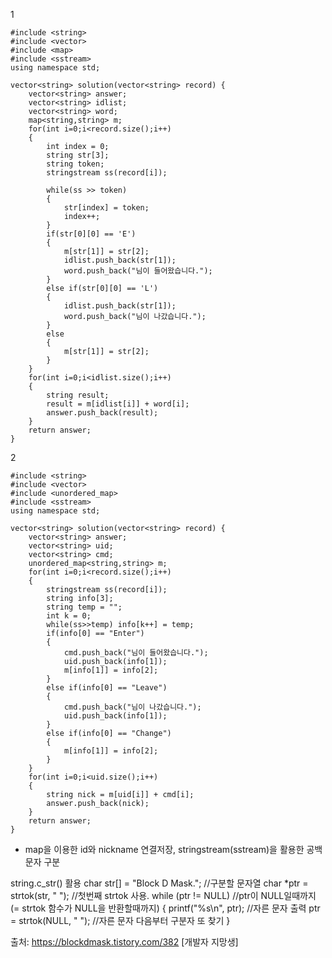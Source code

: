 1
```
#include <string>
#include <vector>
#include <map>
#include <sstream>
using namespace std;

vector<string> solution(vector<string> record) {
    vector<string> answer;
    vector<string> idlist;
    vector<string> word;
    map<string,string> m;
    for(int i=0;i<record.size();i++)
    {
        int index = 0;
        string str[3];
        string token;
        stringstream ss(record[i]);
        
        while(ss >> token)
        {
            str[index] = token;
            index++;
        }
        if(str[0][0] == 'E')
        {
            m[str[1]] = str[2];
            idlist.push_back(str[1]);
            word.push_back("님이 들어왔습니다.");
        }
        else if(str[0][0] == 'L')
        {
            idlist.push_back(str[1]);
            word.push_back("님이 나갔습니다.");
        }
        else
        {
            m[str[1]] = str[2];
        }
    }
    for(int i=0;i<idlist.size();i++)
    {
        string result;
        result = m[idlist[i]] + word[i];
        answer.push_back(result);
    }
    return answer;
}

```
2
```
#include <string>
#include <vector>
#include <unordered_map>
#include <sstream>
using namespace std;

vector<string> solution(vector<string> record) {
    vector<string> answer;
    vector<string> uid;
    vector<string> cmd;
    unordered_map<string,string> m;
    for(int i=0;i<record.size();i++)
    {
        stringstream ss(record[i]);
        string info[3];
        string temp = "";
        int k = 0;
        while(ss>>temp) info[k++] = temp;
        if(info[0] == "Enter")
        {
            cmd.push_back("님이 들어왔습니다.");
            uid.push_back(info[1]);
            m[info[1]] = info[2];
        }
        else if(info[0] == "Leave")
        {
            cmd.push_back("님이 나갔습니다.");
            uid.push_back(info[1]);
        }
        else if(info[0] == "Change")
        {
            m[info[1]] = info[2];
        }
    }
    for(int i=0;i<uid.size();i++)
    {
        string nick = m[uid[i]] + cmd[i];
        answer.push_back(nick);
    }
    return answer;
}
```
+ map을 이용한 id와 nickname 연결저장, stringstream(sstream)을 활용한 공백문자 구분

string.c_str() 활용
char str[] = "Block D Mask.";    //구분할 문자열
char *ptr = strtok(str, " ");    //첫번째 strtok 사용.
while (ptr != NULL)              //ptr이 NULL일때까지 (= strtok 함수가 NULL을 반환할때까지)
{
    printf("%s\n", ptr);         //자른 문자 출력
    ptr = strtok(NULL, " ");     //자른 문자 다음부터 구분자 또 찾기
}


출처: https://blockdmask.tistory.com/382 [개발자 지망생]